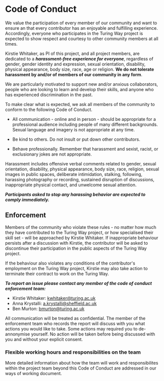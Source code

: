 # Code of Conduct

We value the participation of every member of our community and want to ensure an that every contributor has an enjoyable and fulfilling experience. Accordingly, everyone who participates in the Turing Way project is expected to show respect and courtesy to other community members at all times.

Kirstie Whitaker, as PI of this project, and all project members, are dedicated to a ***harassment-free experience for everyone***, regardless of gender, gender identity and expression, sexual orientation, disability, physical appearance, body size, race, age or religion. **We do not tolerate harassment by and/or of members of our community in any form**.

We are particularly motivated to support new and/or anxious collaborators, people who are looking to learn and develop their skills, and anyone who has experienced discrimination in the past.

To make clear what is expected, we ask all members of the community to conform to the following Code of Conduct.

* All communication - online and in person - should be appropriate for a professional audience including people of many different backgrounds. Sexual language and imagery is not appropriate at any time.

* Be kind to others. Do not insult or put down other contributors.

* Behave professionally. Remember that harassment and sexist, racist, or exclusionary jokes are not appropriate.

Harassment includes offensive verbal comments related to gender, sexual orientation, disability, physical appearance, body size, race, religion, sexual images in public spaces, deliberate intimidation, stalking, following, harassing photography or recording, sustained disruption of discussions, inappropriate physical contact, and unwelcome sexual attention.

***Participants asked to stop any harassing behavior are expected to comply immediately.***

## Enforcement
Members of the community who violate these rules - no matter how much they have contributed to the Turing Way project, or how specialised their skill set - will be approached by Kirstie Whitaker.
If inappropriate behaviour persists after a discussion with Kirstie, the contributor will be asked to discontinue their participation in the public aspects of the Turing Way project.

If the behaviour also violates any conditions of the contributor's employment on the Turing Way project, Kirstie may also take action to terminate their contract to work on the Turing Way.

***To report an issue please contact any member of the code of conduct enforcement team:***

* Kirstie Whitaker: kwhitaker@turing.ac.uk
* Anna Krystalli: a.krystalli@sheffield.ac.uk
* Ben Murton: bmurton@turing.ac.uk

All communication will be treated as confidential. The member of the enforcement team who records the report will discuss with you what actions you would like to take. Some actions may required you to de-annonymise yourself. No action will be taken before being discussed with you and without your explicit consent.

### Flexible working hours and responsibilities on the team

More detailed information about how the team will work and responsibilites within the project team beyond this Code of Conduct are addressed in our ways of working document.


